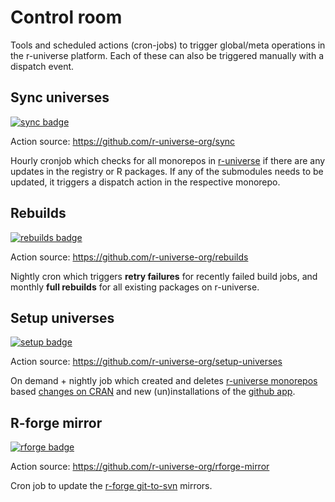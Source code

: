 # Control room

Tools and scheduled actions (cron-jobs) to trigger global/meta operations in the r-universe platform. Each of these can also be triggered manually with a dispatch event.

## Sync universes

[![sync badge](https://github.com/r-universe-org/control-room/actions/workflows/sync.yml/badge.svg)](https://github.com/r-universe-org/control-room/actions/workflows/sync.yml)

Action source: https://github.com/r-universe-org/sync

Hourly cronjob which checks for all monorepos in [r-universe](https://github.com/r-universe/) if there are any updates in the registry or R packages. If any of the submodules needs to be updated, it triggers a dispatch action in the respective monorepo.

## Rebuilds

[![rebuilds badge](https://github.com/r-universe-org/control-room/actions/workflows/rebuilds.yml/badge.svg)](https://github.com/r-universe-org/control-room/actions/workflows/rebuilds.yml)

Action source: https://github.com/r-universe-org/rebuilds

Nightly cron which triggers __retry failures__ for recently failed build jobs, and monthly __full rebuilds__ for all existing packages on r-universe.


## Setup universes

[![setup badge](https://github.com/r-universe-org/control-room/actions/workflows/setup.yml/badge.svg)](https://github.com/r-universe-org/control-room/actions/workflows/setup.yml)

Action source: https://github.com/r-universe-org/setup-universes

On demand + nightly job which created and deletes [r-universe monorepos](https://github.com/r-universe) based [changes on CRAN](https://github.com/r-universe-org/cran-to-git) and new (un)installations of the [github app](https://github.com/apps/r-universe).


## R-forge mirror

[![rforge badge](https://github.com/r-universe-org/control-room/actions/workflows/rforge.yml/badge.svg)](https://github.com/r-universe-org/control-room/actions/workflows/rforge.yml)

Action source: https://github.com/r-universe-org/rforge-mirror

Cron job to update the [r-forge git-to-svn](https://github.com/r-forge) mirrors.
